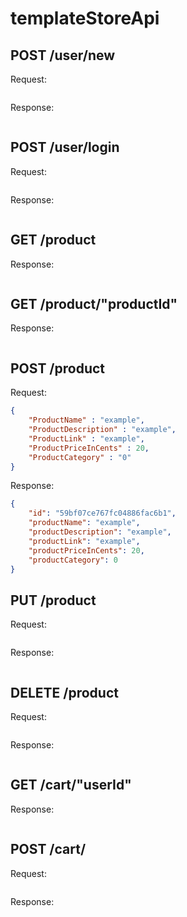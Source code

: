 # templateStoreApi

## POST /user/new

Request:
```json
```
Response:
```json
```
## POST /user/login

Request:
```json
```
Response:
```json
```
## GET /product

Response:
```json
```
## GET /product/"productId"

Response:
```json
```
## POST /product

Request:
```json
{
    "ProductName" : "example",
    "ProductDescription" : "example",
    "ProductLink" : "example",
    "ProductPriceInCents" : 20,
    "ProductCategory" : "0"
}
```
Response:
```json
{
    "id": "59bf07ce767fc04886fac6b1",
    "productName": "example",
    "productDescription": "example",
    "productLink": "example",
    "productPriceInCents": 20,
    "productCategory": 0
}

```
## PUT /product

Request:
```json
```
Response:
```json
```
## DELETE /product

Request:
```json
```
Response:
```json
```
## GET /cart/"userId"

Response:
```json
```
## POST /cart/

Request:
```json
```
Response:
```json
```
